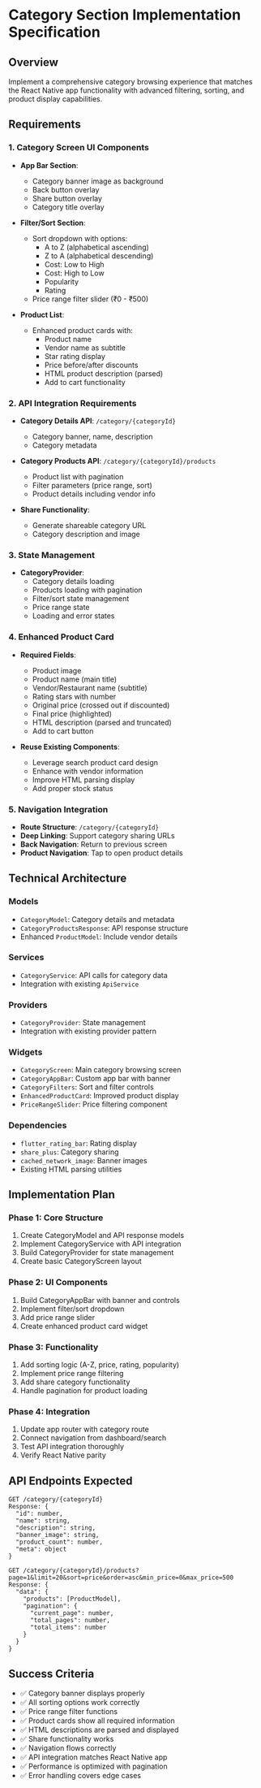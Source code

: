# Category Section Implementation Specification

## Overview
Implement a comprehensive category browsing experience that matches the React Native app functionality with advanced filtering, sorting, and product display capabilities.

## Requirements

### 1. Category Screen UI Components
- **App Bar Section**:
  - Category banner image as background
  - Back button overlay
  - Share button overlay
  - Category title overlay
  
- **Filter/Sort Section**:
  - Sort dropdown with options:
    - A to Z (alphabetical ascending)
    - Z to A (alphabetical descending)
    - Cost: Low to High
    - Cost: High to Low
    - Popularity
    - Rating
  - Price range filter slider (₹0 - ₹500)
  
- **Product List**:
  - Enhanced product cards with:
    - Product name
    - Vendor name as subtitle
    - Star rating display
    - Price before/after discounts
    - HTML product description (parsed)
    - Add to cart functionality

### 2. API Integration Requirements
- **Category Details API**: `/category/{categoryId}`
  - Category banner, name, description
  - Category metadata
  
- **Category Products API**: `/category/{categoryId}/products`
  - Product list with pagination
  - Filter parameters (price range, sort)
  - Product details including vendor info
  
- **Share Functionality**:
  - Generate shareable category URL
  - Category description and image

### 3. State Management
- **CategoryProvider**:
  - Category details loading
  - Products loading with pagination
  - Filter/sort state management
  - Price range state
  - Loading and error states

### 4. Enhanced Product Card
- **Required Fields**:
  - Product image
  - Product name (main title)
  - Vendor/Restaurant name (subtitle)
  - Rating stars with number
  - Original price (crossed out if discounted)
  - Final price (highlighted)
  - HTML description (parsed and truncated)
  - Add to cart button
  
- **Reuse Existing Components**:
  - Leverage search product card design
  - Enhance with vendor information
  - Improve HTML parsing display
  - Add proper stock status

### 5. Navigation Integration
- **Route Structure**: `/category/{categoryId}`
- **Deep Linking**: Support category sharing URLs
- **Back Navigation**: Return to previous screen
- **Product Navigation**: Tap to open product details

## Technical Architecture

### Models
- `CategoryModel`: Category details and metadata
- `CategoryProductsResponse`: API response structure
- Enhanced `ProductModel`: Include vendor details

### Services
- `CategoryService`: API calls for category data
- Integration with existing `ApiService`

### Providers
- `CategoryProvider`: State management
- Integration with existing provider pattern

### Widgets
- `CategoryScreen`: Main category browsing screen
- `CategoryAppBar`: Custom app bar with banner
- `CategoryFilters`: Sort and filter controls
- `EnhancedProductCard`: Improved product display
- `PriceRangeSlider`: Price filtering component

### Dependencies
- `flutter_rating_bar`: Rating display
- `share_plus`: Category sharing
- `cached_network_image`: Banner images
- Existing HTML parsing utilities

## Implementation Plan

### Phase 1: Core Structure
1. Create CategoryModel and API response models
2. Implement CategoryService with API integration
3. Build CategoryProvider for state management
4. Create basic CategoryScreen layout

### Phase 2: UI Components
1. Build CategoryAppBar with banner and controls
2. Implement filter/sort dropdown
3. Add price range slider
4. Create enhanced product card widget

### Phase 3: Functionality
1. Add sorting logic (A-Z, price, rating, popularity)
2. Implement price range filtering
3. Add share category functionality
4. Handle pagination for product loading

### Phase 4: Integration
1. Update app router with category route
2. Connect navigation from dashboard/search
3. Test API integration thoroughly
4. Verify React Native parity

## API Endpoints Expected

```
GET /category/{categoryId}
Response: {
  "id": number,
  "name": string,
  "description": string,
  "banner_image": string,
  "product_count": number,
  "meta": object
}

GET /category/{categoryId}/products?page=1&limit=20&sort=price&order=asc&min_price=0&max_price=500
Response: {
  "data": {
    "products": [ProductModel],
    "pagination": {
      "current_page": number,
      "total_pages": number,
      "total_items": number
    }
  }
}
```

## Success Criteria
- ✅ Category banner displays properly
- ✅ All sorting options work correctly
- ✅ Price range filter functions
- ✅ Product cards show all required information
- ✅ HTML descriptions are parsed and displayed
- ✅ Share functionality works
- ✅ Navigation flows correctly
- ✅ API integration matches React Native app
- ✅ Performance is optimized with pagination
- ✅ Error handling covers edge cases